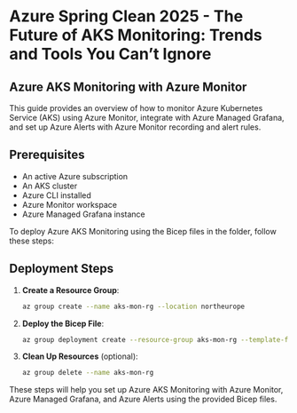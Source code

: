 # Azure Spring Clean 2025 - The Future of AKS Monitoring: Trends and Tools You Can’t Ignore

## Azure AKS Monitoring with Azure Monitor

This guide provides an overview of how to monitor Azure Kubernetes Service (AKS) using Azure Monitor, integrate with Azure Managed Grafana, and set up Azure Alerts with Azure Monitor recording and alert rules.

## Prerequisites

- An active Azure subscription
- An AKS cluster
- Azure CLI installed
- Azure Monitor workspace
- Azure Managed Grafana instance

To deploy Azure AKS Monitoring using the Bicep files in the folder, follow these steps:

## Deployment Steps

1. **Create a Resource Group**:
   ```sh
   az group create --name aks-mon-rg --location northeurope
   ```

2. **Deploy the Bicep File**:
   ```sh
   az group deployment create --resource-group aks-mon-rg --template-file aks-manged-prom.bicep --parameters location=northeurope name=aks-mon-cluster
   ```

3. **Clean Up Resources** (optional):
   ```sh
   az group delete --name aks-mon-rg
   ```

These steps will help you set up Azure AKS Monitoring with Azure Monitor, Azure Managed Grafana, and Azure Alerts using the provided Bicep files.